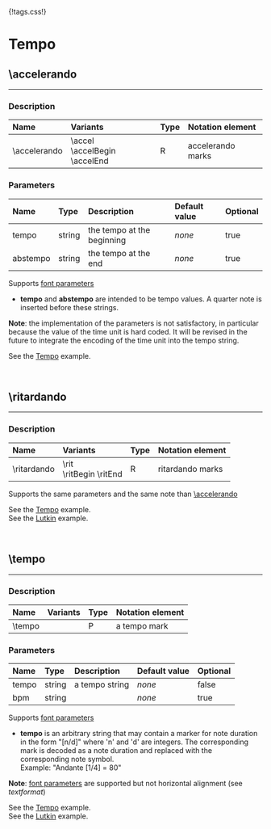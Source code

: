 {!tags.css!}

# Tempo


## \accelerando

-------

### Description

| Name | Variants | Type | Notation element |
| :----| :--------| :----| :----------------|
| \accelerando | \accel <br /> \accelBegin \accelEnd | R | accelerando marks |




### Parameters

| Name        	| Type   | Description    | Default value  | Optional |
| :------------ |:-------| :--------------| :------------- | :--------| 
| tempo | string | the tempo at the beginning | *none* | true |
| abstempo | string | the tempo at the end | *none* | true |
Supports [font parameters](../../tagsparams#text-parameters)

- **tempo** and **abstempo** are intended to be tempo values. A quarter note is inserted before these strings.

**Note**: the implementation of the parameters is not satisfactory, in particular because the value of the time unit is hard coded.
It will be revised in the future to integrate the encoding of the time unit into the tempo string.

See the [Tempo](../../../examples/tempo/) example.





<br />


## \ritardando

-------

### Description

| Name | Variants | Type | Notation element |
| :----| :--------| :----| :----------------|
| \ritardando | \rit <br /> \ritBegin \ritEnd | R | ritardando marks |

Supports the same parameters and the same note than [\accelerando](#accelerando)

See the [Tempo](../../../examples/tempo/) example. <br />
See the [Lutkin](../../../examples/lutkin/) example.




<br />


## \tempo

-------

### Description

| Name | Variants | Type | Notation element |
| :----| :--------| :----| :----------------|
| \tempo |  | P | a tempo mark |




### Parameters

| Name        	| Type   | Description    | Default value  | Optional |
| :------------ |:-------| :--------------| :------------- | :--------| 
| tempo | string | a tempo string | *none* | false |
| bpm | string |  | *none* | true |
Supports [font parameters](../../tagsparams#text-parameters)

- **tempo** is an arbitrary string that may contain a marker for note duration in the form "[n/d]" where 'n' and 'd' are integers.
The corresponding mark is decoded as a note duration and replaced with the corresponding note symbol. <br/>Example: "Andante [1/4] = 80"

**Note**: [font parameters](../../tagsparams/#text-parameters) are supported but not horizontal alignment (see *textformat*)

See the [Tempo](../../../examples/tempo/) example. <br />
See the [Lutkin](../../../examples/lutkin/) example.



